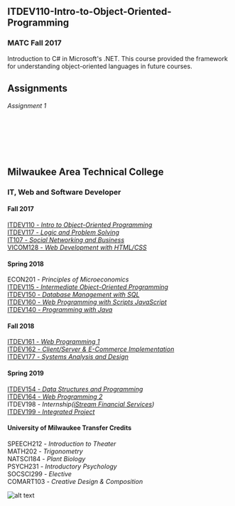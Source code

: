 ITDEV110-Intro-to-Object-Oriented-Programming
------
### MATC Fall 2017

Introduction to C# in Microsoft's .NET.  This course provided the framework for understanding object-oriented languages in future courses.

Assignments
------
*Assignment 1*

<br/>
<br/>
<br/>
<br/>
<br/>

Milwaukee Area Technical College
------
### IT, Web and Software Developer
#### Fall 2017
[ITDEV110 - *Intro to Object-Oriented Programming*](https://github.com/sudoSanto/ITDEV110-Intro-to-Object-Oriented-Programming "ITDEV110 GitHub Repository")\
[ITDEV117 - *Logic and Problem Solving*](https://github.com/sudoSanto/ITDEV117-Logic-and-Problem-Solving "ITDEV117 GitHub Repository")\
[IT107 - *Social Networking and Business*](https://github.com/sudoSanto/IT107-Social-Networking-and-Business "IT107 GitHub Repository")\
[VICOM128 - *Web Development with HTML/CSS*](https://github.com/sudoSanto/VICOM128-Web-Development-with-HTML-CSS "VICOM128 GitHub Repository")

#### Spring 2018
ECON201 - *Principles of Microeconomics*\
[ITDEV115 - *Intermediate Object-Oriented Programming*](https://github.com/sudoSanto/ITDEV115-Intermediate-Object-Oriented-Programming "ITDEV115 GitHub Repository")\
[ITDEV150 - *Database Management with SQL*](https://github.com/sudoSanto/ITDEV150-Database-Management-with-SQL "ITDEV150 GitHub Repository")\
[ITDEV160 - *Web Programming with Scripts JavaScript*](https://github.com/sudoSanto/ITDEV160-Web-Programming-With-Scripts-JavaScript "ITDEV160 GitHub Repository")\
[ITDEV140 - *Programming with Java*](https://github.com/sudoSanto/ITDEV140-Programming-with-Java "ITDEV140 GitHub Repository")

#### Fall 2018
[ITDEV161 - *Web Programming 1*](https://github.com/sudoSanto/ITDEV161-Web-Programming-1 "ITDEV161 GitHub Repository")\
[ITDEV162 - *Client/Server & E-Commerce Implementation*](https://github.com/sudoSanto/ITDEV162-Client-Server-and-E-Commerce-Implementation "ITDEV162 GitHub Repository")\
[ITDEV177 - *Systems Analysis and Design*](https://github.com/sudoSanto/ITDEV177-Systems-Analysis-and-Design "ITDEV177 GitHub Repository")

#### Spring 2019
[ITDEV154 - *Data Structures and Programming*](https://github.com/sudoSanto/ITDEV154-Data-Structures-and-Programming "ITDEV154 GitHub Repository")\
[ITDEV164 - *Web Programming 2*](https://github.com/sudoSanto/ITDEV164-Web-Programming-2 "ITDEV164 GitHub Repository")\
ITDEV198 - *Internship([iStream Financial Services](https://www.istreamfs.com/ "iStream Financial Services"))*\
[ITDEV199 - *Integrated Project*](https://github.com/sudoSanto/ITDEV199-Integrated-Project "ITDEV199 GitHub Repository")

#### University of Milwaukee Transfer Credits
SPEECH212 - *Introduction to Theater*\
MATH202 - *Trigonometry*\
NATSCI184 - *Plant Biology*\
PSYCH231 - *Introductory Psychology*\
SOCSCI299 - *Elective*\
COMART103 - *Creative Design & Composition*

<img src="https://github.com/favicon.ico" alt="alt text" width="whatever" height="whatever">
